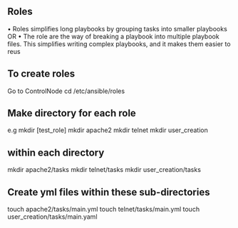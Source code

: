 ## Roles

 • Roles simplifies long playbooks by grouping tasks into smaller playbooks
 OR
 • The role are the way of breaking a playbook into multiple playbook files.  This simplifies 
writing complex playbooks, and it makes them easier to reus


## To create roles
   Go to ControlNode
   cd /etc/ansible/roles
 
 ## Make directory for each role
   e.g mkdir [test_role]
   mkdir apache2
   mkdir telnet
   mkdir user_creation
 
 ## within each directory
   mkdir apache2/tasks
   mkdir telnet/tasks
   mkdir user_creation/tasks
   
 ## Create yml files within these sub-directories
   touch apache2/tasks/main.yml
   touch telnet/tasks/main.yml
   touch user_creation/tasks/main.yaml
